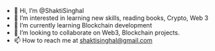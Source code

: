 - 👋 Hi, I’m @ShaktiSinghal
- 👀 I’m interested in learning new skills, reading books, Crypto, Web 3
- 🌱 I’m currently learning Blockchain development
- 💞️ I’m looking to collaborate on Web3, Blockchain projects.
- 📫 How to reach me at shaktisinghal@gmail.com

<!---
ShaktiSinghal/ShaktiSinghal is a ✨ special ✨ repository because its `README.md` (this file) appears on your GitHub profile.
You can click the Preview link to take a look at your changes.
--->
